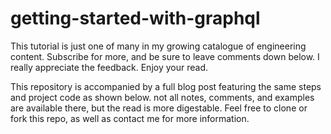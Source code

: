 # getting-started-with-graphql

This tutorial is just one of many in my growing catalogue of engineering content. Subscribe for more, and be sure to leave comments down below. I really appreciate the feedback. Enjoy your read.

This repository is accompanied by a full blog post featuring the same steps and project code as shown below. not all notes, comments, and examples are available there, but the read is more digestable. Feel free to clone or fork this repo, as well as contact me for more information.
